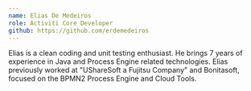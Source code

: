 ```yaml
--- 
name: Elias De Medeiros
role: Activiti Core Developer
github: https://github.com/erdemedeiros
---
```


Elias is a clean coding and unit testing enthusiast. He brings 7 years of experience in Java and Process Engine related technologies. Elias previously worked at "UShareSoft a Fujitsu Company" and Bonitasoft, focused on the BPMN2 Process Engine and Cloud Tools.
